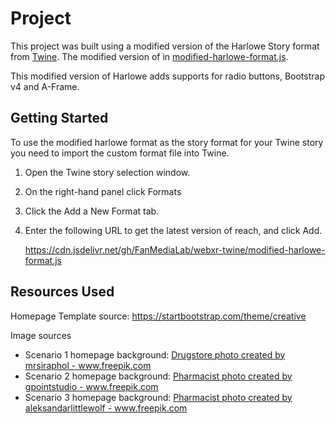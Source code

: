# Project


This project was built using a modified version of the Harlowe Story format from [Twine](https://twinery.org/). The modified version of in [modified-harlowe-format.js](modified-harlowe-format.js).

This modified version of Harlowe adds supports for radio buttons, Bootstrap v4 and A-Frame.

## Getting Started

To use the modified harlowe format as the story format for your Twine story you need to import the custom format file into Twine.

1. Open the Twine story selection window.

2. On the right-hand panel click Formats

3. Click the Add a New Format tab.

4. Enter the following URL to get the latest version of reach, and click Add.

    https://cdn.jsdelivr.net/gh/FanMediaLab/webxr-twine/modified-harlowe-format.js




## Resources Used
Homepage Template source: https://startbootstrap.com/theme/creative

Image sources
* Scenario 1 homepage background: <a href='https://www.freepik.com/photos/drugstore'>Drugstore photo created by mrsiraphol - www.freepik.com</a>
* Scenario 2 homepage background: <a href='https://www.freepik.com/photos/pharmacist'>Pharmacist photo created by gpointstudio - www.freepik.com</a>
* Scenario 3 homepage background: <a href='https://www.freepik.com/photos/pharmacist'>Pharmacist photo created by aleksandarlittlewolf - www.freepik.com</a>
